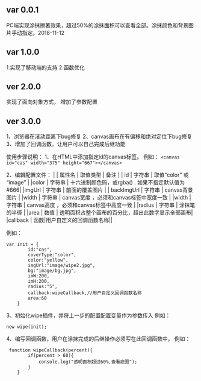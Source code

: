 ﻿## var 0.0.1 ##
PC端实现涂抹擦著效果，超过50%的涂抹面积可以查看全部。涂抹颜色和背景图片手动指定。2018-11-12
## var 1.0.0 ##
1.实现了移动端的支持
2.函数优化
## ver 2.0.0 ##
实现了面向对象方式，
增加了参数配置
## ver 3.0.0 ##
1、浏览器在滚动距离下bug修复
2、canvas画布在有偏移和绝对定位下bug修复
3、增加了回调函数。让用户可以自己完成后继功能
> 
使用步骤说明：
1、在HTML中添加指定id的canvas标签。
例如：
` <canvas id="cas" width="375" height="667"></canvas> `

2、编辑配置文件：
|
| 属性名 | 取值类型 | 备注 |
| id | 字符串 | 取值“color” 或 “image” |
|color | 字符串  | 十六进制颜色码，或rgba() . 如果不指定默认值为#666|
|imgUrl | 字符串 | 前面的覆盖图片 |
| backImgUrl | 字符串 | canvas背景图片 |
|width | 字符串 | canvas宽度 ，必须和canvas标签中宽度一致 |
|width | 字符串 | canvas高度 ，必须和canvas标签中高度一致 |
|radius | 字符串 | 涂抹笔的半径 |
|area | 数值 | 透明面积占整个画布的百分比，超出此数字显示全部画布|
|callback | 函数|用户自定义的回调函数名称||

例如：
``` 
var init = {
		id:"cas",
		coverType:"color",
		color:"yellow",
		imgUrl:"image/wipe2.jpg",
		bg:"image/bg.jpg",
		imW:200,
		imH:200,
		radius:"5",
		callback:wipeCallback,//用户自定义回调函数名称
		area:60
	}
 ```
> 
3、初始化wipe插件，并将上一步的配置配置变量作为参数传入
例如：
``` 
new wipe(init); ```
 
 4、编写回调函数，用户在涂抹完成的后继操作必须写在此回调函数中，
 例如：
``` 
 function wipeCallback(percent){
		if(percent > 60){
			console.log("透明面积超过60%,查看底图");
		}
	}
 ```


> 
> 
> 
> 
> 
> 
> 
